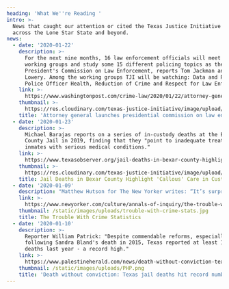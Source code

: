 ```yaml
---
heading: 'What We''re Reading '
intro: >-
  News that caught our attention or cited the Texas Justice Initiative from
  across the Lone Star State and beyond.
news:
  - date: '2020-01-22'
    description: >-
      For the next nine months, 16 law enforcement officials will meet in
      working groups and study some 15 different policing topics as the
      President's Commission on Law Enforcement, reports Tom Jackman and Wesley
      Lowery. Among the working groups TJI will be watching: Data and Reporting,
      Police Officer Health, Reduction of Crime and Respect for Law Enforcement.
    link: >-
      https://www.washingtonpost.com/crime-law/2020/01/22/attorney-general-barr-launches-presidential-commission-law-enforcement/
    thumbnail: >-
      https://res.cloudinary.com/texas-justice-initiative/image/upload/v1582687679/WashPostStacked_New_600x_dzgof0.png
    title: 'Attorney general launches presidential commission on law enforcement '
  - date: '2020-01-23'
    description: >-
      Michael Barajas reports on a series of in-custody deaths at the Bexar
      County Jail in 2019, finding that they "point to inadequate treatment for
      inmates with serious medical conditions."
    link: >-
      https://www.texasobserver.org/jail-deaths-in-bexar-county-highlight-callous-care-in-custody/
    thumbnail: >-
      https://res.cloudinary.com/texas-justice-initiative/image/upload/v1582687831/download_mifcbf.svg
    title: Jail Deaths in Bexar County Highlight 'Callous' Care in Custody
  - date: '2020-01-09'
    description: "Matthew Hutson for The New Yorker writes: “It’s surprisingly hard to say what makes crime go up or down.”\uFEFF"
    link: >-
      https://www.newyorker.com/culture/annals-of-inquiry/the-trouble-with-crime-statistics
    thumbnail: /static/images/uploads/trouble-with-crime-stats.jpg
    title: The Trouble With Crime Statistics
  - date: '2020-01-10'
    description: >-
      Reporter William Patrick: "Despite commendable reforms, especially
      following Sandra Bland's death in 2015, Texas reported at least 110 jail
      deaths last year - a record high."
    link: >-
      https://www.palestineherald.com/news/death-without-conviction-texas-jail-deaths-hit-record-number-in/article_f740ab4e-33ea-11ea-8808-0b080e3512c4.html
    thumbnail: /static/images/uploads/PHP.png
    title: 'Death without conviction: Texas jail deaths hit record number in 2019'
---
```


